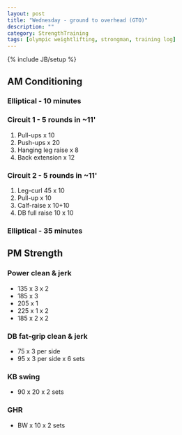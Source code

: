 ```yaml
---
layout: post
title: "Wednesday - ground to overhead (GTO)"
description: ""
category: StrengthTraining
tags: [olympic weightlifting, strongman, training log]
---
```

{% include JB/setup %}

## AM Conditioning

### Elliptical - 10 minutes

### Circuit 1 - 5 rounds in ~11'
1. Pull-ups x 10
2. Push-ups x 20
3. Hanging leg raise x 8
4. Back extension x 12

### Circuit 2 - 5 rounds in ~11'
1. Leg-curl 45 x 10
2. Pull-up x 10
3. Calf-raise x 10+10
4. DB full raise 10 x 10

### Elliptical - 35 minutes


## PM Strength

### Power clean & jerk
* 135 x 3 x 2
* 185 x 3
* 205 x 1
* 225 x 1 x 2
* 185 x 2 x 2

### DB fat-grip clean & jerk
* 75 x 3 per side
* 95 x 3 per side x 6 sets

### KB swing
* 90 x 20 x 2 sets

### GHR
* BW x 10 x 2 sets
